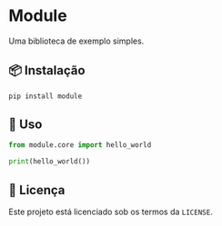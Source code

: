 # Module

Uma biblioteca de exemplo simples.

## 📦 Instalação

```sh
pip install module
```

## 🚀 Uso
```py
from module.core import hello_world

print(hello_world())
```

## 📄 Licença

Este projeto está licenciado sob os termos da `LICENSE`.